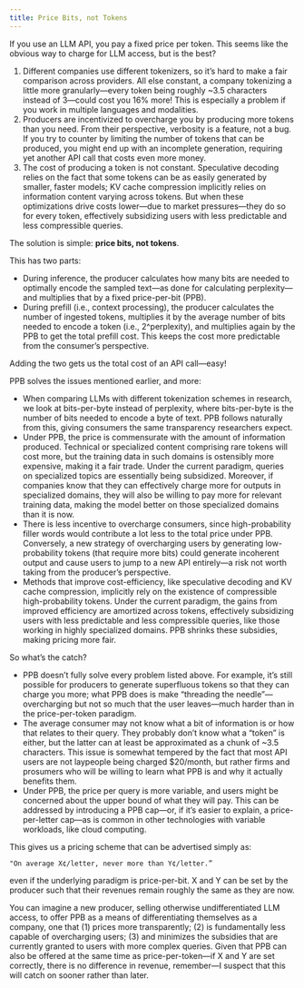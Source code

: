 ```yaml
---
title: Price Bits, not Tokens
---
```

If you use an LLM API, you pay a fixed price per token. This seems like the obvious way to charge for LLM access, but is the best?
1. Different companies use different tokenizers, so it’s hard to make a fair comparison across providers. All else constant, a company tokenizing a little more granularly—every token being roughly ~3.5 characters instead of 3—could cost you 16% more! This is especially a problem if you work in multiple languages and modalities.
2. Producers are incentivized to overcharge you by producing more tokens than you need. From their perspective, verbosity is a feature, not a bug. If you try to counter by limiting the number of tokens that can be produced, you might end up with an incomplete generation, requiring yet another API call that costs even more money. 
3. The cost of producing a token is not constant. Speculative decoding relies on the fact that some tokens can be as easily generated by smaller, faster models; KV cache compression implicitly relies on information content varying across tokens. But when these optimizations drive costs lower—due to market pressures—they do so for every token, effectively subsidizing users with less predictable and less compressible queries.

The solution is simple: **price bits, not tokens**.

This has two parts:
- During inference, the producer calculates how many bits are needed to optimally encode the sampled text—as done for calculating perplexity—and multiplies that by a fixed price-per-bit (PPB).
- During prefill (i.e., context processing), the producer calculates the number of ingested tokens, multiplies it by the average number of bits needed to encode a token (i.e., 2^perplexity), and multiplies again by the PPB to get the total prefill cost. This keeps the cost more predictable from the consumer’s perspective.

Adding the two gets us the total cost of an API call—easy!

PPB solves the issues mentioned earlier, and more: 

- When comparing LLMs with different tokenization schemes in research, we look at bits-per-byte instead of perplexity, where bits-per-byte is the number of bits needed to encode a byte of text. PPB follows naturally from this, giving consumers the same transparency researchers expect.
- Under PPB, the price is commensurate with the amount of information produced. Technical or specialized content comprising rare tokens will cost more, but the training data in such domains is ostensibly more expensive, making it a fair trade. Under the current paradigm, queries on specialized topics are essentially being subsidized. Moreover, if companies know that they can effectively charge more for outputs in specialized domains, they will also be willing to pay more for relevant training data, making the model better on those specialized domains than it is now. 
- There is less incentive to overcharge consumers, since high-probability filler words would contribute a lot less to the total price under PPB. Conversely, a new strategy of overcharging users by generating low-probability tokens (that require more bits) could generate incoherent output and cause users to jump to a new API entirely—a risk not worth taking from the producer’s perspective.
- Methods that improve cost-efficiency, like speculative decoding and KV cache compression, implicitly rely on the existence of compressible high-probability tokens. Under the current paradigm, the gains from improved efficiency are amortized across tokens, effectively subsidizing users with less predictable and less compressible queries, like those working in highly specialized domains. PPB shrinks these subsidies, making pricing more fair. 

So what’s the catch?
- PPB doesn’t fully solve every problem listed above. For example, it’s still possible for producers to generate superfluous tokens so that they can charge you more; what PPB does is make “threading the needle”—overcharging but not so much that the user leaves—much harder than in the price-per-token paradigm. 
- The average consumer may not know what a bit of information is or how that relates to their query. They probably don’t know what a “token” is either, but the latter can at least be approximated as a chunk of ~3.5 characters. This issue is somewhat tempered by the fact that most API users are not laypeople being charged $20/month, but rather firms and prosumers who will be willing to learn what PPB is and why it actually benefits them.
- Under PPB, the price per query is more variable, and users might be concerned about the upper bound of what they will pay. This can be addressed by introducing a PPB cap—or, if it’s easier to explain, a price-per-letter cap—as is common in other technologies with variable workloads, like cloud computing.

This gives us a pricing scheme that can be advertised simply as: 

	"On average X¢/letter, never more than Y¢/letter.”

even if the underlying paradigm is price-per-bit. X and Y can be set by the producer such that their revenues remain roughly the same as they are now.

You can imagine a new producer, selling otherwise undifferentiated LLM access, to offer PPB as a means of differentiating themselves as a company, one that (1) prices more transparently; (2) is fundamentally less capable of overcharging users; (3) and minimizes the subsidies that are currently granted to users with more complex queries. Given that PPB can also be offered at the same time as price-per-token—if X and Y are set correctly, there is no difference in revenue, remember—I suspect that this will catch on sooner rather than later.